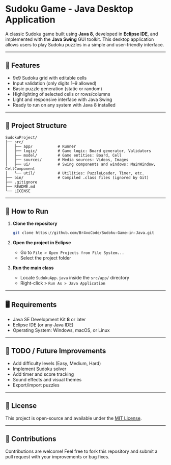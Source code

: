 # Sudoku Game - Java Desktop Application

A classic Sudoku game built using **Java 8**, developed in **Eclipse IDE**, and implemented with the **Java Swing** GUI toolkit. This desktop application allows users to play Sudoku puzzles in a simple and user-friendly interface.

---

## 🧩 Features

- 9x9 Sudoku grid with editable cells
- Input validation (only digits 1–9 allowed)
- Basic puzzle generation (static or random)
- Highlighting of selected cells or rows/columns
- Light and responsive interface with Java Swing
- Ready to run on any system with Java 8 installed

---

## 📁 Project Structure

```
SudokuProject/
├── src/
│   ├── app/           # Runner
│   ├── logic/         # Game logic: Board generator, Validators
│   ├── model/         # Game entities: Board, Cell
│   ├── sources/       # Media sources: Videos, Images
│   ├── ui/            # Swing components and windows: MainWindow, CellComponent
│   └── util/          # Utilities: PuzzleLoader, Timer, etc.
├── bin/               # Compiled .class files (ignored by Git)
├── .gitignore
├── README.md
└── LICENSE
```

---

## 🚀 How to Run

1. **Clone the repository**
   ```bash
   git clone https://github.com/Br4voCode/Sudoku-Game-in-Java.git
   ```

2. **Open the project in Eclipse**
   - Go to `File > Open Projects from File System...`
   - Select the project folder

3. **Run the main class**
   - Locate `SudokuApp.java` inside the `src/app/` directory
   - Right-click > `Run As > Java Application`

---

## 🖥️ Requirements

- Java SE Development Kit **8** or later
- Eclipse IDE (or any Java IDE)
- Operating System: Windows, macOS, or Linux

---

## 📌 TODO / Future Improvements

- Add difficulty levels (Easy, Medium, Hard)
- Implement Sudoku solver
- Add timer and score tracking
- Sound effects and visual themes
- Export/import puzzles

---

## 📄 License

This project is open-source and available under the [MIT License](LICENSE).

---

## 🤝 Contributions

Contributions are welcome! Feel free to fork this repository and submit a pull request with your improvements or bug fixes.
